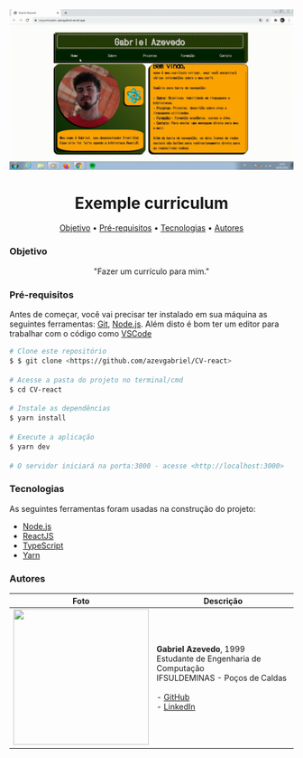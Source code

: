 <img  src="public/gif/intro.gif">

<h1 align="center">Exemple curriculum</h1>

<p align="center">
 <a href="#Objetivo">Objetivo</a> •
 <a href="#Pré-requisitos">Pré-requisitos</a> • 
 <a href="#Tecnologias">Tecnologias</a> • 
 <a href="#Autores">Autores</a>
</p>


### Objetivo

<p align="center">"Fazer um currículo para mim."</p>

### Pré-requisitos

Antes de começar, você vai precisar ter instalado em sua máquina as seguintes ferramentas:
[Git](https://git-scm.com), [Node.js](https://nodejs.org/en/). 
Além disto é bom ter um editor para trabalhar com o código como [VSCode](https://code.visualstudio.com/)

```bash
# Clone este repositório
$ $ git clone <https://github.com/azevgabriel/CV-react>

# Acesse a pasta do projeto no terminal/cmd
$ cd CV-react

# Instale as dependências
$ yarn install

# Execute a aplicação
$ yarn dev

# O servidor iniciará na porta:3000 - acesse <http://localhost:3000>
```

### Tecnologias

As seguintes ferramentas foram usadas na construção do projeto:

- [Node.js](https://nodejs.org/en/)
- [ReactJS](https://pt-br.reactjs.org/)
- [TypeScript](https://www.typescriptlang.org/)
- [Yarn](https://yarnpkg.com/)

### Autores

Foto   | Descrição
--------- | ------
<img src="https://github.com/azevgabriel.png" width="240" height="240"/>| <strong>Gabriel Azevedo</strong>, 1999 </br> Estudante de Engenharia de Computação </br>IFSULDEMINAS - Poços de Caldas</br></br> - <a href="https://github.com/azevgabriel">GitHub</a> </br> - <a href="https://www.linkedin.com/in/azevgabriel/">LinkedIn</a>
